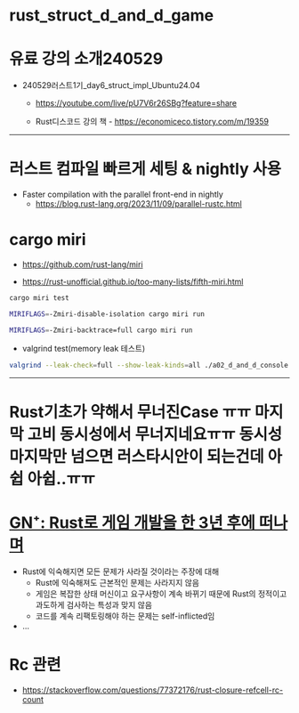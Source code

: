 # rust_struct_d_and_d_game

# 유료 강의 소개240529
- 240529러스트1기_day6_struct_impl_Ubuntu24.04
  - https://youtube.com/live/pU7V6r26SBg?feature=share

  - Rust디스코드 강의 책 - https://economiceco.tistory.com/m/19359


<hr> 

# 러스트 컴파일 빠르게 세팅 & nightly 사용
- Faster compilation with the parallel front-end in nightly
  - https://blog.rust-lang.org/2023/11/09/parallel-rustc.html


# cargo miri
- https://github.com/rust-lang/miri

- https://rust-unofficial.github.io/too-many-lists/fifth-miri.html

```bash
cargo miri test
```


```bash
MIRIFLAGS=-Zmiri-disable-isolation cargo miri run  
```

```bash
MIRIFLAGS=-Zmiri-backtrace=full cargo miri run
```

- valgrind test(memory leak 테스트)

```bash
valgrind --leak-check=full --show-leak-kinds=all ./a02_d_and_d_console
```

<hr>

# Rust기초가 약해서 무너진Case ㅠㅠ 마지막 고비 동시성에서 무너지네요ㅠㅠ 동시성 마지막만 넘으면 러스타시안이 되는건데 아쉽 아쉽..ㅠㅠ

# **[GN⁺: Rust로 게임 개발을 한 3년 후에 떠나며](<https://news.hada.io/topic?id=14521&utm_source=discord&utm_medium=bot&utm_campaign=1480>)**
- Rust에 익숙해지면 모든 문제가 사라질 것이라는 주장에 대해  
  - Rust에 익숙해져도 근본적인 문제는 사라지지 않음  
  - 게임은 복잡한 상태 머신이고 요구사항이 계속 바뀌기 때문에 Rust의 정적이고 과도하게 검사하는 특성과 맞지 않음  
  - 코드를 계속 리팩토링해야 하는 문제는 self-inflicted임  
- ...

# Rc 관련
- https://stackoverflow.com/questions/77372176/rust-closure-refcell-rc-count

